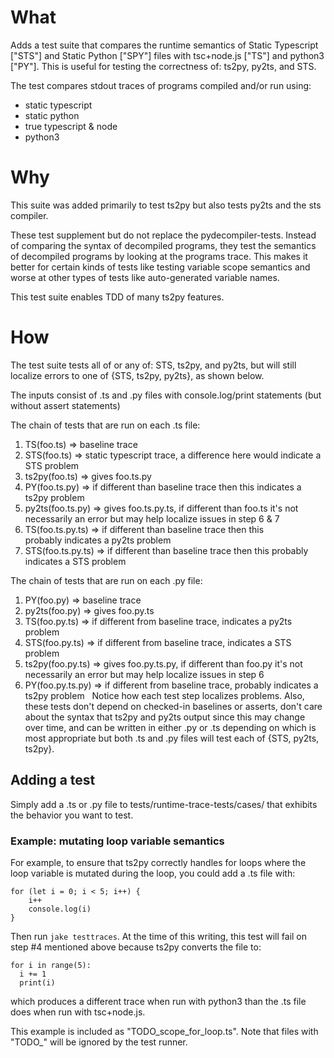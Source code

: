 # What
Adds  a test suite that compares the runtime semantics of Static Typescript ["STS"] and Static Python ["SPY"] files with tsc+node.js ["TS"] and python3 ["PY"]. This is useful for testing the correctness of: ts2py, py2ts, and STS.

The test compares stdout traces of programs compiled and/or run using:
- static typescript
- static python
- true typescript & node
- python3

# Why
This suite was added primarily to test ts2py but also tests py2ts and the sts compiler.

These test supplement but do not replace the pydecompiler-tests. Instead of comparing the syntax of decompiled programs, they test the semantics of decompiled programs by looking at the programs trace. This makes it better for certain kinds of tests like testing variable scope semantics and worse at other types of tests like auto-generated variable names.

This test suite enables TDD of many ts2py features.

# How
The test suite tests all of or any of: STS, ts2py, and py2ts, but will still localize errors to one of {STS, ts2py, py2ts}, as shown below.

The inputs consist of .ts and .py files with console.log/print statements (but without assert statements)

The chain of tests that are run on each .ts file:

1. TS(foo.ts) => baseline trace
2. STS(foo.ts) => static typescript trace, a difference here would indicate a STS problem
3. ts2py(foo.ts) => gives foo.ts.py
4. PY(foo.ts.py) => if different than baseline trace then this indicates a ts2py problem
5. py2ts(foo.ts.py) => gives foo.ts.py.ts, if different than foo.ts it's not necessarily an error but may help localize issues in step 6 & 7
6. TS(foo.ts.py.ts) => if different than baseline trace then this probably indicates a py2ts problem
7. STS(foo.ts.py.ts) => if different than baseline trace then this probably indicates a STS problem

The chain of tests that are run on each .py file:

1. PY(foo.py) => baseline trace
2. py2ts(foo.py) => gives foo.py.ts
3. TS(foo.py.ts) => if different from baseline trace, indicates a py2ts problem
4. STS(foo.py.ts) => if different from baseline trace, indicates a STS problem
5. ts2py(foo.py.ts) => gives foo.py.ts.py, if different than foo.py it's not necessarily an error but may help localize issues in step 6
6. PY(foo.py.ts.py) => if different from baseline trace, probably indicates a ts2py problem
 
Notice how each test step localizes problems. Also, these tests don't depend on checked-in baselines or asserts, don't care about the syntax that ts2py and py2ts output since this may change over time, and can be written in either .py or .ts depending on which is most appropriate but both .ts and .py files will test each of {STS, py2ts, ts2py}.

## Adding a test
Simply add a .ts or .py file to tests/runtime-trace-tests/cases/ that exhibits the behavior you want to test. 

### Example: mutating loop variable semantics
For example, to ensure that ts2py correctly handles for loops where the loop variable is mutated during the loop, you could add a .ts file with:
```
for (let i = 0; i < 5; i++) {
    i++
    console.log(i)
}
```
Then run `jake testtraces`.
At the time of this writing, this test will fail on step #4 mentioned above because ts2py converts the file to:
```
for i in range(5):
  i += 1
  print(i)
```
which produces a different trace when run with python3 than the .ts file does when run with tsc+node.js.

This example is included as "TODO_scope_for_loop.ts". Note that files with "TODO_" will be ignored by the test runner.